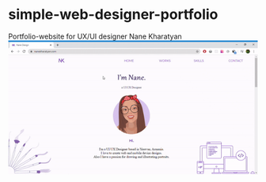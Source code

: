 # simple-web-designer-portfolio
Portfolio-website for UX/UI designer Nane Kharatyan
![Image alt](https://github.com/ComputerScienceHayk/simple-web-designer-portfolio/blob/master/ezgif.com-video-to-gif.gif)
